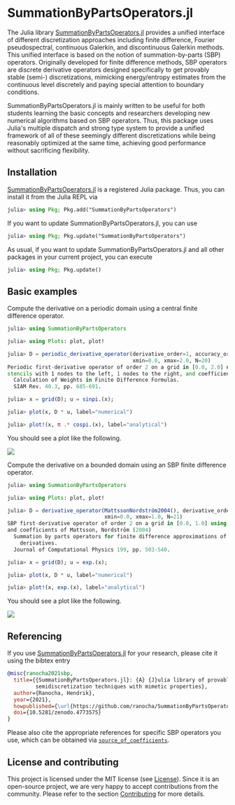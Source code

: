 # SummationByPartsOperators.jl

The Julia library
[SummationByPartsOperators.jl](https://github.com/ranocha/SummationByPartsOperators.jl)
provides a unified interface of different discretization approaches including
finite difference, Fourier pseudospectral, continuous Galerkin, and discontinuous
Galerkin methods.
This unified interface is based on the notion of summation-by-parts (SBP)
operators. Originally developed for finite difference methods, SBP operators
are discrete derivative operators designed specifically to get provably stable
(semi-) discretizations, mimicking energy/entropy estimates from the continuous
level discretely and paying special attention to boundary conditions.

SummationByPartsOperators.jl is mainly written to be useful for both students
learning the basic concepts and researchers developing new numerical algorithms
based on SBP operators. Thus, this package uses Julia's multiple dispatch and
strong type system to provide a unified framework of all of these seemingly
different discretizations while being reasonably optimized at the same time,
achieving good performance without sacrificing flexibility.


## Installation

[SummationByPartsOperators.jl](https://github.com/ranocha/SummationByPartsOperators.jl)
is a registered Julia package. Thus, you can install it from the Julia REPL via
```julia
julia> using Pkg; Pkg.add("SummationByPartsOperators")
```

If you want to update SummationByPartsOperators.jl, you can use
```julia
julia> using Pkg; Pkg.update("SummationByPartsOperators")
```
As usual, if you want to update SummationByPartsOperators.jl and all other
packages in your current project, you can execute
```julia
julia> using Pkg; Pkg.update()
```


## Basic examples

Compute the derivative on a periodic domain using a central finite difference operator.
```julia
julia> using SummationByPartsOperators

julia> using Plots: plot, plot!

julia> D = periodic_derivative_operator(derivative_order=1, accuracy_order=2,
                                        xmin=0.0, xmax=2.0, N=20)
Periodic first-derivative operator of order 2 on a grid in [0.0, 2.0] using 20 nodes,
stencils with 1 nodes to the left, 1 nodes to the right, and coefficients of Fornberg (1998)
  Calculation of Weights in Finite Difference Formulas.
  SIAM Rev. 40.3, pp. 685-691.

julia> x = grid(D); u = sinpi.(x);

julia> plot(x, D * u, label="numerical")

julia> plot!(x, π .* cospi.(x), label="analytical")
```
You should see a plot like the following.

![](https://user-images.githubusercontent.com/12693098/118977199-2ef4b280-b976-11eb-8e02-aec722d75bfa.png)


Compute the derivative on a bounded domain using an SBP finite difference operator.
```julia
julia> using SummationByPartsOperators

julia> using Plots: plot, plot!

julia> D = derivative_operator(MattssonNordström2004(), derivative_order=1, accuracy_order=2,
                               xmin=0.0, xmax=1.0, N=21)
SBP first-derivative operator of order 2 on a grid in [0.0, 1.0] using 21 nodes
and coefficients of Mattsson, Nordström (2004)
  Summation by parts operators for finite difference approximations of second
    derivatives.
  Journal of Computational Physics 199, pp. 503-540.

julia> x = grid(D); u = exp.(x);

julia> plot(x, D * u, label="numerical")

julia> plot!(x, exp.(x), label="analytical")
```
You should see a plot like the following.

![](https://user-images.githubusercontent.com/12693098/118978404-93fcd800-b977-11eb-80b3-3dbfce5ecfd6.png)


## Referencing

If you use
[SummationByPartsOperators.jl](https://github.com/ranocha/SummationByPartsOperators.jl)
for your research, please cite it using the bibtex entry
```bibtex
@misc{ranocha2021sbp,
  title={{SummationByPartsOperators.jl}: {A} {J}ulia library of provably stable
         semidiscretization techniques with mimetic properties},
  author={Ranocha, Hendrik},
  year={2021},
  howpublished={\url{https://github.com/ranocha/SummationByPartsOperators.jl}},
  doi={10.5281/zenodo.4773575}
}
```
Please also cite the appropriate references for specific SBP operators
you use, which can be obtained via [`source_of_coefficients`](@ref).


## License and contributing

This project is licensed under the MIT license (see [License](@ref)).
Since it is an open-source project, we are very happy to accept contributions
from the community. Please refer to the section [Contributing](@ref) for more
details.
